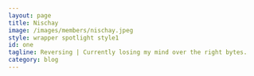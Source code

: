 ```yaml
---
layout: page
title: Nischay
image: /images/members/nischay.jpeg
style: wrapper spotlight style1
id: one
tagline: Reversing | Currently losing my mind over the right bytes.
category: blog
---
```

